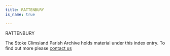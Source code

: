```yaml
---
title: RATTENBURY
is_name: true

---
```


RATTENBURY


The Stoke Climsland Parish Archive holds material under this index entry. To find out more please [contact us](/contact/)
